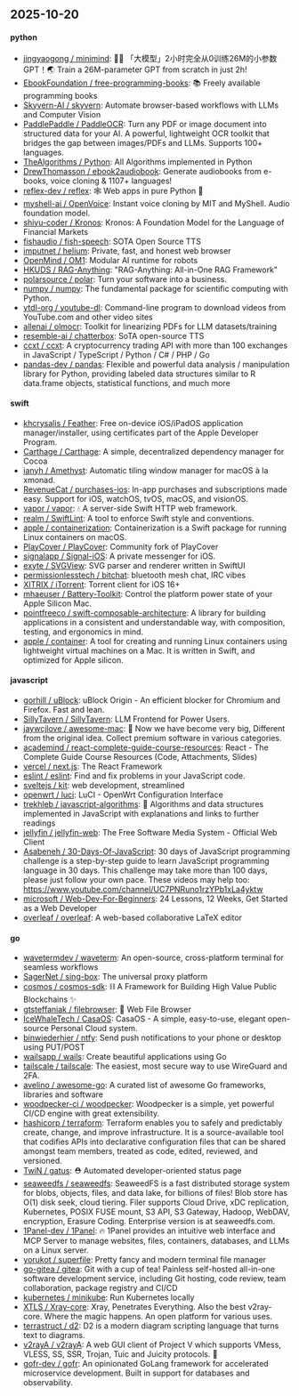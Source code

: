 ## 2025-10-20

#### python
* [jingyaogong / minimind](https://github.com/jingyaogong/minimind): 🚀🚀 「大模型」2小时完全从0训练26M的小参数GPT！🌏 Train a 26M-parameter GPT from scratch in just 2h!
* [EbookFoundation / free-programming-books](https://github.com/EbookFoundation/free-programming-books): 📚 Freely available programming books
* [Skyvern-AI / skyvern](https://github.com/Skyvern-AI/skyvern): Automate browser-based workflows with LLMs and Computer Vision
* [PaddlePaddle / PaddleOCR](https://github.com/PaddlePaddle/PaddleOCR): Turn any PDF or image document into structured data for your AI. A powerful, lightweight OCR toolkit that bridges the gap between images/PDFs and LLMs. Supports 100+ languages.
* [TheAlgorithms / Python](https://github.com/TheAlgorithms/Python): All Algorithms implemented in Python
* [DrewThomasson / ebook2audiobook](https://github.com/DrewThomasson/ebook2audiobook): Generate audiobooks from e-books, voice cloning & 1107+ languages!
* [reflex-dev / reflex](https://github.com/reflex-dev/reflex): 🕸️ Web apps in pure Python 🐍
* [myshell-ai / OpenVoice](https://github.com/myshell-ai/OpenVoice): Instant voice cloning by MIT and MyShell. Audio foundation model.
* [shiyu-coder / Kronos](https://github.com/shiyu-coder/Kronos): Kronos: A Foundation Model for the Language of Financial Markets
* [fishaudio / fish-speech](https://github.com/fishaudio/fish-speech): SOTA Open Source TTS
* [imputnet / helium](https://github.com/imputnet/helium): Private, fast, and honest web browser
* [OpenMind / OM1](https://github.com/OpenMind/OM1): Modular AI runtime for robots
* [HKUDS / RAG-Anything](https://github.com/HKUDS/RAG-Anything): "RAG-Anything: All-in-One RAG Framework"
* [polarsource / polar](https://github.com/polarsource/polar): Turn your software into a business.
* [numpy / numpy](https://github.com/numpy/numpy): The fundamental package for scientific computing with Python.
* [ytdl-org / youtube-dl](https://github.com/ytdl-org/youtube-dl): Command-line program to download videos from YouTube.com and other video sites
* [allenai / olmocr](https://github.com/allenai/olmocr): Toolkit for linearizing PDFs for LLM datasets/training
* [resemble-ai / chatterbox](https://github.com/resemble-ai/chatterbox): SoTA open-source TTS
* [ccxt / ccxt](https://github.com/ccxt/ccxt): A cryptocurrency trading API with more than 100 exchanges in JavaScript / TypeScript / Python / C# / PHP / Go
* [pandas-dev / pandas](https://github.com/pandas-dev/pandas): Flexible and powerful data analysis / manipulation library for Python, providing labeled data structures similar to R data.frame objects, statistical functions, and much more

#### swift
* [khcrysalis / Feather](https://github.com/khcrysalis/Feather): Free on-device iOS/iPadOS application manager/installer, using certificates part of the Apple Developer Program.
* [Carthage / Carthage](https://github.com/Carthage/Carthage): A simple, decentralized dependency manager for Cocoa
* [ianyh / Amethyst](https://github.com/ianyh/Amethyst): Automatic tiling window manager for macOS à la xmonad.
* [RevenueCat / purchases-ios](https://github.com/RevenueCat/purchases-ios): In-app purchases and subscriptions made easy. Support for iOS, watchOS, tvOS, macOS, and visionOS.
* [vapor / vapor](https://github.com/vapor/vapor): 💧 A server-side Swift HTTP web framework.
* [realm / SwiftLint](https://github.com/realm/SwiftLint): A tool to enforce Swift style and conventions.
* [apple / containerization](https://github.com/apple/containerization): Containerization is a Swift package for running Linux containers on macOS.
* [PlayCover / PlayCover](https://github.com/PlayCover/PlayCover): Community fork of PlayCover
* [signalapp / Signal-iOS](https://github.com/signalapp/Signal-iOS): A private messenger for iOS.
* [exyte / SVGView](https://github.com/exyte/SVGView): SVG parser and renderer written in SwiftUI
* [permissionlesstech / bitchat](https://github.com/permissionlesstech/bitchat): bluetooth mesh chat, IRC vibes
* [XITRIX / iTorrent](https://github.com/XITRIX/iTorrent): Torrent client for iOS 16+
* [mhaeuser / Battery-Toolkit](https://github.com/mhaeuser/Battery-Toolkit): Control the platform power state of your Apple Silicon Mac.
* [pointfreeco / swift-composable-architecture](https://github.com/pointfreeco/swift-composable-architecture): A library for building applications in a consistent and understandable way, with composition, testing, and ergonomics in mind.
* [apple / container](https://github.com/apple/container): A tool for creating and running Linux containers using lightweight virtual machines on a Mac. It is written in Swift, and optimized for Apple silicon.

#### javascript
* [gorhill / uBlock](https://github.com/gorhill/uBlock): uBlock Origin - An efficient blocker for Chromium and Firefox. Fast and lean.
* [SillyTavern / SillyTavern](https://github.com/SillyTavern/SillyTavern): LLM Frontend for Power Users.
* [jaywcjlove / awesome-mac](https://github.com/jaywcjlove/awesome-mac):  Now we have become very big, Different from the original idea. Collect premium software in various categories.
* [academind / react-complete-guide-course-resources](https://github.com/academind/react-complete-guide-course-resources): React - The Complete Guide Course Resources (Code, Attachments, Slides)
* [vercel / next.js](https://github.com/vercel/next.js): The React Framework
* [eslint / eslint](https://github.com/eslint/eslint): Find and fix problems in your JavaScript code.
* [sveltejs / kit](https://github.com/sveltejs/kit): web development, streamlined
* [openwrt / luci](https://github.com/openwrt/luci): LuCI - OpenWrt Configuration Interface
* [trekhleb / javascript-algorithms](https://github.com/trekhleb/javascript-algorithms): 📝 Algorithms and data structures implemented in JavaScript with explanations and links to further readings
* [jellyfin / jellyfin-web](https://github.com/jellyfin/jellyfin-web): The Free Software Media System - Official Web Client
* [Asabeneh / 30-Days-Of-JavaScript](https://github.com/Asabeneh/30-Days-Of-JavaScript): 30 days of JavaScript programming challenge is a step-by-step guide to learn JavaScript programming language in 30 days. This challenge may take more than 100 days, please just follow your own pace. These videos may help too: https://www.youtube.com/channel/UC7PNRuno1rzYPb1xLa4yktw
* [microsoft / Web-Dev-For-Beginners](https://github.com/microsoft/Web-Dev-For-Beginners): 24 Lessons, 12 Weeks, Get Started as a Web Developer
* [overleaf / overleaf](https://github.com/overleaf/overleaf): A web-based collaborative LaTeX editor

#### go
* [wavetermdev / waveterm](https://github.com/wavetermdev/waveterm): An open-source, cross-platform terminal for seamless workflows
* [SagerNet / sing-box](https://github.com/SagerNet/sing-box): The universal proxy platform
* [cosmos / cosmos-sdk](https://github.com/cosmos/cosmos-sdk): ⛓️ A Framework for Building High Value Public Blockchains ✨
* [gtsteffaniak / filebrowser](https://github.com/gtsteffaniak/filebrowser): 📂 Web File Browser
* [IceWhaleTech / CasaOS](https://github.com/IceWhaleTech/CasaOS): CasaOS - A simple, easy-to-use, elegant open-source Personal Cloud system.
* [binwiederhier / ntfy](https://github.com/binwiederhier/ntfy): Send push notifications to your phone or desktop using PUT/POST
* [wailsapp / wails](https://github.com/wailsapp/wails): Create beautiful applications using Go
* [tailscale / tailscale](https://github.com/tailscale/tailscale): The easiest, most secure way to use WireGuard and 2FA.
* [avelino / awesome-go](https://github.com/avelino/awesome-go): A curated list of awesome Go frameworks, libraries and software
* [woodpecker-ci / woodpecker](https://github.com/woodpecker-ci/woodpecker): Woodpecker is a simple, yet powerful CI/CD engine with great extensibility.
* [hashicorp / terraform](https://github.com/hashicorp/terraform): Terraform enables you to safely and predictably create, change, and improve infrastructure. It is a source-available tool that codifies APIs into declarative configuration files that can be shared amongst team members, treated as code, edited, reviewed, and versioned.
* [TwiN / gatus](https://github.com/TwiN/gatus): ⛑ Automated developer-oriented status page
* [seaweedfs / seaweedfs](https://github.com/seaweedfs/seaweedfs): SeaweedFS is a fast distributed storage system for blobs, objects, files, and data lake, for billions of files! Blob store has O(1) disk seek, cloud tiering. Filer supports Cloud Drive, xDC replication, Kubernetes, POSIX FUSE mount, S3 API, S3 Gateway, Hadoop, WebDAV, encryption, Erasure Coding. Enterprise version is at seaweedfs.com.
* [1Panel-dev / 1Panel](https://github.com/1Panel-dev/1Panel): 🔥 1Panel provides an intuitive web interface and MCP Server to manage websites, files, containers, databases, and LLMs on a Linux server.
* [yorukot / superfile](https://github.com/yorukot/superfile): Pretty fancy and modern terminal file manager
* [go-gitea / gitea](https://github.com/go-gitea/gitea): Git with a cup of tea! Painless self-hosted all-in-one software development service, including Git hosting, code review, team collaboration, package registry and CI/CD
* [kubernetes / minikube](https://github.com/kubernetes/minikube): Run Kubernetes locally
* [XTLS / Xray-core](https://github.com/XTLS/Xray-core): Xray, Penetrates Everything. Also the best v2ray-core. Where the magic happens. An open platform for various uses.
* [terrastruct / d2](https://github.com/terrastruct/d2): D2 is a modern diagram scripting language that turns text to diagrams.
* [v2rayA / v2rayA](https://github.com/v2rayA/v2rayA): A web GUI client of Project V which supports VMess, VLESS, SS, SSR, Trojan, Tuic and Juicity protocols. 🚀
* [gofr-dev / gofr](https://github.com/gofr-dev/gofr): An opinionated GoLang framework for accelerated microservice development. Built in support for databases and observability.
